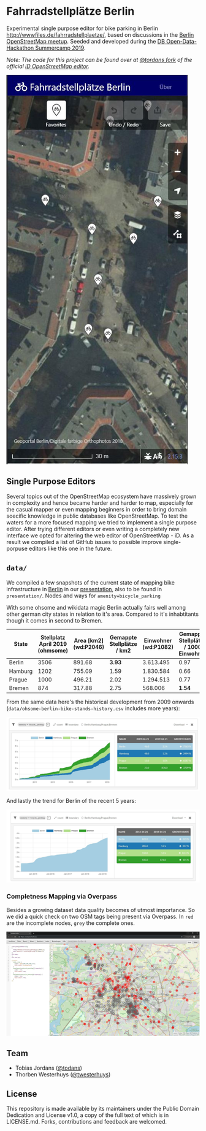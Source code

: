 # Fahrradstellplätze Berlin
Experimental single purpose editor for bike parking in Berlin http://wwwfiles.de/fahrradstellplaetze/, based on discussions in the [Berlin OpenStreetMap meetup](https://wiki.openstreetmap.org/wiki/Talk:Berlin/Verkehrswende/Fahrradparkplaetze).
Seeded and developed during the [DB Open-Data-Hackathon Summercamp 2019](https://dbmindbox.com/en/db-opendata-hackathons/hackathons/db-open-data-hackathon-community-summercamp-juli-2019/).

*Note: The code for this project can be found over at [@tordans fork](https://github.com/tordans/id) of the official [iD OpenStreetMap editor](https://github.com/openstreetmap/id).*

![Fahrradstellplätze Berlin Editor Screenshot](img/fahrradstellplaetze-berlin-example.jpg)

## Single Purpose Editors

Several topics out of the OpenStreetMap ecosystem have massively grown in complexity and hence became harder and harder to map, especially for the casual mapper or even mapping beginners in order to bring domain soecific knowledge in public databases like OpenStreetMap. To test the waters for a more focused mapping we tried to implement a single purpose editor. After trying different editors or even writing a completely new interface we opted for altering the web editor of OpenStreetMap - iD. As a result we compiled a list of GitHub issues to possible improve single-porpuse editors like this one in the future.

## `data/`

We compiled a few snapshots of the current state of mapping bike infrastructure in [Berlin](https://wikidata.org/wiki/Q64) in our [presentation](https://slides.com/n0rdlicht/deck#/), also to be found in `presentation/`. Nodes and ways for `amenity=bicycle_parking`

With some ohsome and wikidata magic Berlin actually fairs well among other german city states in relation to it's area. Compared to it's inhabtitants though it comes in second to Bremen.

| State | Stellplatz April 2019 (ohmsome) | Area [km2] (wd:P2046) | Gemappte Stellplätze / km2 | Einwohner (wd:P1082) | Gemappte Stellplätze / 1000 Einwohner |
| ----- | ---------- | ----- | ---- | ---- | --- |
| Berlin | 3506 | 891.68 | **3.93** | 3.613.495 | 0.97 |
| Hamburg | 1202 | 755.09 | 1.59 | 1.830.584 | 0.66 |
| Prague | 1000 | 496.21 | 2.02 | 1.294.513 | 0.77 |
| Bremen | 874 | 317.88 | 2.75 | 568.006 | **1.54** |

From the same data here's the historical development from 2009 onwards (`data/ohsome-berlin-bike-stands-history.csv` includes more years):

![Mapped bicycle stands development 2009 onwards for Berlin, Hamburg, Prague and Bremen](img/bicycle_parking_osm-last-ten-years.jpg)

And lastly the trend for Berlin of the recent 5 years:

![Mapped bicycle stands development 2011 onwards for Berlin](img/bicycle_parking_osm-berlin-only.jpg)

### Completness Mapping via Overpass

Besides a growing dataset data quality becomes of utmost importance. So we did a quick check on two OSM tags being present via Overpass. In `red` are the incomplete nodes, `grey` the complete ones.

![](img/osm-overpass_bicycle-parking.jpg)

## Team

- Tobias Jordans ([@todans](https://twitter.com/tordans))
- Thorben Westerhuys ([@twesterhuys](https://twitter.com/twesterhuys))

## License

This repository is made available by its maintainers under the Public Domain Dedication and License v1.0, a copy of the full text of which is in LICENSE.md. Forks, contributions and feedback are welcomed.
